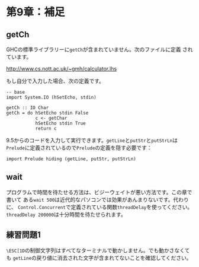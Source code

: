 第9章：補足
===========

getCh
-----

GHCの標準ライブラリーに`getCh`が含まれていません。次のファイルに定義
されています。

http://www.cs.nott.ac.uk/~gmh/calculator.lhs

もし自分で入力した場合、次の定義です。

    -- base
    import System.IO (hSetEcho, stdin)

    getCh :: IO Char
    getCh = do hSetEcho stdin False
               c <- getChar
               hSetEcho stdin True
               return c

9.5からのコードを入力して実行できます。`getLine`と`putStr`と`putStrLn`は
`Prelude`に定義されているので`Prelude`の定義を隠す必要です：

    import Prelude hiding (getLine, putStr, putStrLn)

wait
----

プログラムで時間を待たせる方法は、ビジーウェイトが悪い方法です。この章で書いて
ある`wait 500`は近代的なパソコンでは効果があんまりないです。代わりに、
`Control.Concurrent`で定義されている関数`threadDelay`を使ってください。
`threadDelay 200000`は十分時間を待たせられます。

練習問題1
---------

`\ESC[1D`の制御文字列はすべてなターミナルで動かしません。でも動かさなくても
`getLine`の戻り値に消去された文字が含まれてないことを確認してください。
